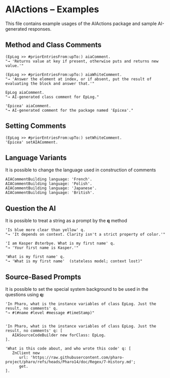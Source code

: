 # AIActions – Examples

This file contains example usages of the AIActions package and sample AI-generated responses.


## Method and Class Comments

```smalltalk
(EpLog >> #priorEntriesFrom:upTo:) aiaComment.
"→ 'Returns value at key if present, otherwise puts and returns new value.'"

(EpLog >> #priorEntriesFrom:upTo:) aiaWhiteComment.
"→ 'Answer the element at index, or if absent, put the result of evaluating the block and answer that.'"

EpLog aiaComment.
"→ AI-generated class comment for EpLog."

'Epicea' aiaComment.
"→ AI-generated comment for the package named 'Epicea'."
```


## Setting Comments
```smalltalk
(EpLog >> #priorEntriesFrom:upTo:) setWhiteComment.
'Epicea' setAIAComment.
```

## Language Variants
It is possible to change the language used in construction of comments

```smalltalk
AIACommentBuilding language: 'French'.
AIACommentBuilding language: 'Polish'.
AIACommentBuilding language: 'Japanese'.
AIACommentBuilding language: 'British'.
```

## Question the AI
It is possible to treat a string as a prompt by the **q** method

```smalltalk
'Is blue more clear than yellow' q.
"→ 'It depends on context. Clarity isn't a strict property of color.'"

'I am Kasper Østerbye. What is my first name' q.
"→ 'Your first name is Kasper.'"

'What is my first name' q.
"→ 'What is my first name'  (stateless model; context lost)"
```


## Source-Based Prompts
It is possible to set the special system background to be used in the questions using **q:**

```smalltalk
'In Pharo, what is the instance variables of class EpLog. Just the result, no comments' q.
"→ #(#name #level #message #timeStamp)"


'In Pharo, what is the instance variables of class EpLog. Just the result, no comments' q: [
   AIASourceCodeBuilder new forClass: EpLog.
].

'What is this code about, and who wrote this code' q: [
   ZnClient new
      url: 'https://raw.githubusercontent.com/pharo-project/pharo/refs/heads/Pharo14/doc/Regex/7-History.md';
      get.
].
```







